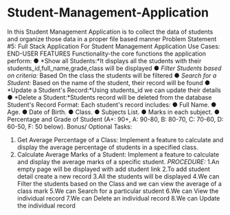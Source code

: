 # Student-Management-Application
In this  Student Management Application  is to collect the data of students and organize those data in a proper file based manner 
Problem Statement #5: Full Stack Application For Student Management Application
Use Cases:
END-USER FEATURES
Functionality-the core functions the application perform:
● *Show all Students:*It displays all the students with their students_id,full_name,grade,class will be displayed
● *Filter Students based on criteria:* Based On the class the students will be filtered
● *Search for a Student:* Based on the name of the student, their record will be found 
● *Update a Student's Record:*Using students_id we can update their details
● *Delete a Student:*Students record will be deleted from the database
Student's Record Format: Each student's record  includes:
● Full Name.
● Age.
● Date of Birth.
● Class.
● Subjects List.
● Marks in each subject.
● Percentage and Grade of Student (A+: 90+, A: 90-80, B: 80-70, C:
70-60, D: 60-50, F: 50 below).
Bonus/ Optional Tasks:
1. Get Average Percentage of a Class: Implement a feature to calculate and display
the average percentage of students in a specified class.
2. Calculate Average Marks of a Student: Implement a feature to calculate and
display the average marks of a specific student.
*PROCEDURE:*
   1.An empty page will be displayed with add student link
   2.To add student detail create a new record
   3.All the students will be displayed
   4.We can Filter the students based on the Class and we can view the average of a class mark
   5.We can Search for a particular student
   6.We can View the individual record
   7.We can Delete an individual record
   8.We can Update the individual record
